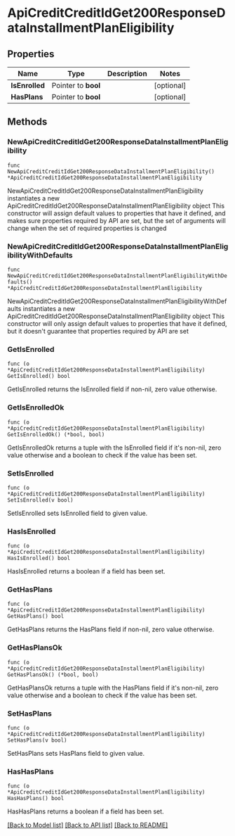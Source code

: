 # ApiCreditCreditIdGet200ResponseDataInstallmentPlanEligibility

## Properties

Name | Type | Description | Notes
------------ | ------------- | ------------- | -------------
**IsEnrolled** | Pointer to **bool** |  | [optional] 
**HasPlans** | Pointer to **bool** |  | [optional] 

## Methods

### NewApiCreditCreditIdGet200ResponseDataInstallmentPlanEligibility

`func NewApiCreditCreditIdGet200ResponseDataInstallmentPlanEligibility() *ApiCreditCreditIdGet200ResponseDataInstallmentPlanEligibility`

NewApiCreditCreditIdGet200ResponseDataInstallmentPlanEligibility instantiates a new ApiCreditCreditIdGet200ResponseDataInstallmentPlanEligibility object
This constructor will assign default values to properties that have it defined,
and makes sure properties required by API are set, but the set of arguments
will change when the set of required properties is changed

### NewApiCreditCreditIdGet200ResponseDataInstallmentPlanEligibilityWithDefaults

`func NewApiCreditCreditIdGet200ResponseDataInstallmentPlanEligibilityWithDefaults() *ApiCreditCreditIdGet200ResponseDataInstallmentPlanEligibility`

NewApiCreditCreditIdGet200ResponseDataInstallmentPlanEligibilityWithDefaults instantiates a new ApiCreditCreditIdGet200ResponseDataInstallmentPlanEligibility object
This constructor will only assign default values to properties that have it defined,
but it doesn't guarantee that properties required by API are set

### GetIsEnrolled

`func (o *ApiCreditCreditIdGet200ResponseDataInstallmentPlanEligibility) GetIsEnrolled() bool`

GetIsEnrolled returns the IsEnrolled field if non-nil, zero value otherwise.

### GetIsEnrolledOk

`func (o *ApiCreditCreditIdGet200ResponseDataInstallmentPlanEligibility) GetIsEnrolledOk() (*bool, bool)`

GetIsEnrolledOk returns a tuple with the IsEnrolled field if it's non-nil, zero value otherwise
and a boolean to check if the value has been set.

### SetIsEnrolled

`func (o *ApiCreditCreditIdGet200ResponseDataInstallmentPlanEligibility) SetIsEnrolled(v bool)`

SetIsEnrolled sets IsEnrolled field to given value.

### HasIsEnrolled

`func (o *ApiCreditCreditIdGet200ResponseDataInstallmentPlanEligibility) HasIsEnrolled() bool`

HasIsEnrolled returns a boolean if a field has been set.

### GetHasPlans

`func (o *ApiCreditCreditIdGet200ResponseDataInstallmentPlanEligibility) GetHasPlans() bool`

GetHasPlans returns the HasPlans field if non-nil, zero value otherwise.

### GetHasPlansOk

`func (o *ApiCreditCreditIdGet200ResponseDataInstallmentPlanEligibility) GetHasPlansOk() (*bool, bool)`

GetHasPlansOk returns a tuple with the HasPlans field if it's non-nil, zero value otherwise
and a boolean to check if the value has been set.

### SetHasPlans

`func (o *ApiCreditCreditIdGet200ResponseDataInstallmentPlanEligibility) SetHasPlans(v bool)`

SetHasPlans sets HasPlans field to given value.

### HasHasPlans

`func (o *ApiCreditCreditIdGet200ResponseDataInstallmentPlanEligibility) HasHasPlans() bool`

HasHasPlans returns a boolean if a field has been set.


[[Back to Model list]](../README.md#documentation-for-models) [[Back to API list]](../README.md#documentation-for-api-endpoints) [[Back to README]](../README.md)


